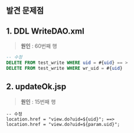 ## 발견 문제점
## 1. DDL WriteDAO.xml

>**원인** : 60번째 행
```SQL
-- 수정
DELETE FROM test_write WHERE uid = #{uid} == > 
DELETE FROM test_write WHERE wr_uid = #{uid}
```

## 2. updateOk.jsp
>**원인** : 15번째 행
```
-- 수정
location.href = "view.do?uid=${uid}"; ==>
location.href = "view.do?uid=${param.uid}";
```